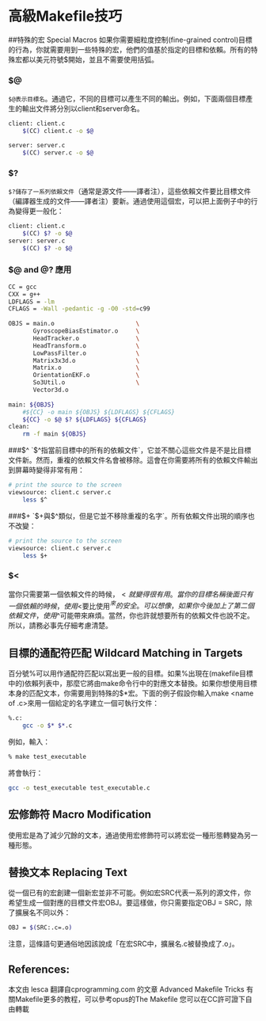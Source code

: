 # 高級Makefile技巧


##特殊的宏 Special Macros
如果你需要細粒度控制(fine-grained control)目標的行為，你就需要用到一些特殊的宏，他們的值基於指定的目標和依賴。所有的特殊宏都以美元符號$開始，並且不需要使用括弧。


### $@

`$@表示目標名`。通過它，不同的目標可以產生不同的輸出。例如，下面兩個目標產生的輸出文件將分別以client和server命名。

```sh
client: client.c
    $(CC) client.c -o $@

server: server.c
    $(CC) server.c -o $@
```

### $?

`$?儲存了一系列依賴文件`（通常是源文件——譯者注），這些依賴文件要比目標文件（編譯器生成的文件——譯者注）要新。通過使用這個宏，可以把上面例子中的行為變得更一般化：

```sh
client: client.c
    $(CC) $? -o $@
server: server.c
    $(CC) $? -o $@
```

### $@ and @? 應用

```sh
CC = gcc
CXX = g++
LDFLAGS = -lm
CFLAGS = -Wall -pedantic -g -O0 -std=c99
 
OBJS = main.o                       \
	   GyroscopeBiasEstimator.o     \
	   HeadTracker.o                \
	   HeadTransform.o              \
	   LowPassFilter.o              \
	   Matrix3x3d.o                 \
	   Matrix.o                     \
	   OrientationEKF.o             \
	   So3Util.o                    \
	   Vector3d.o
 
main: ${OBJS}
    #${CC} -o main ${OBJS} ${LDFLAGS} ${CFLAGS}
	${CC} -o $@ $? ${LDFLAGS} ${CFLAGS}
clean:
	rm -f main ${OBJS}
```

###$^
`$^指當前目標中的所有的依賴文件`，它並不關心這些文件是不是比目標文件新。然而，重複的依賴文件名會被移除。這會在你需要將所有的依賴文件輸出到屏幕時變得非常有用：

```sh
# print the source to the screen
viewsource: client.c server.c
    less $^
```

###$+
`$+與$^類似，但是它並不移除重複的名字`。所有依賴文件出現的順序也不改變：

```sh
# print the source to the screen
viewsource: client.c server.c
    less $+
```

### $<
當你只需要第一個依賴文件的時候，$<就變得很有用。當你的目標名稱後面只有一個依賴的時候，使用$<要比使用$^來的安全。可以想像，如果你今後加上了第二個依賴文件，使用$^可能帶來麻煩。當然，你也許就想要所有的依賴文件也說不定。所以，請務必事先仔細考慮清楚。

## 目標的通配符匹配 Wildcard Matching in Targets

百分號%可以用作通配符匹配以寫出更一般的目標。如果%出現在(makefile目標中的)依賴列表中，那麼它將由make命令行中的對應文本替換。如果你想使用目標本身的匹配文本，你需要用到特殊的$*宏。下面的例子假設你輸入make <name of .c>來用一個給定的名字建立一個可執行文件：

```sh
%.c:
    gcc -o $* $*.c
```

例如，輸入：

```sh
% make test_executable
```

將會執行：

```sh
gcc -o test_executable test_executable.c
```

## 宏修飾符 Macro Modification
使用宏是為了減少冗餘的文本，通過使用宏修飾符可以將宏從一種形態轉變為另一種形態。

## 替換文本 Replacing Text

從一個已有的宏創建一個新宏並非不可能。例如宏SRC代表一系列的源文件，你希望生成一個對應的目標文件宏OBJ。要這樣做，你只需要指定OBJ = SRC，除了擴展名不同以外：

```sh
OBJ = $(SRC:.c=.o)
```

注意，這條語句更通俗地因該說成「在宏SRC中，擴展名.c被替換成了.o」。


## References:

本文由 lesca 翻譯自cprogramming.com 的文章 Advanced Makefile Tricks
有關Makefile更多的教程，可以參考opus的The Makefile
您可以在CC許可證下自由轉載


